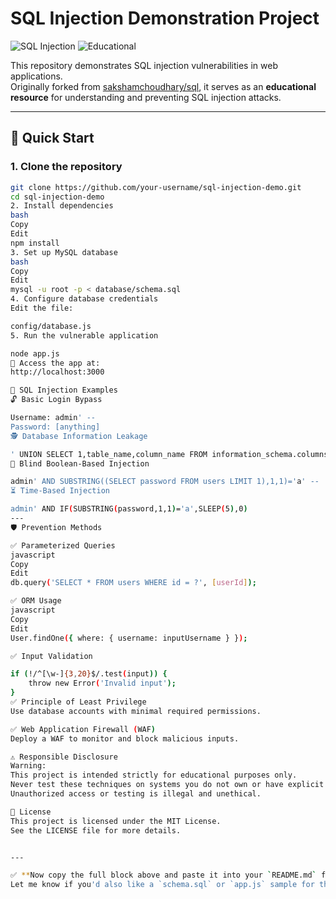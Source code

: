 # SQL Injection Demonstration Project

![SQL Injection](https://img.shields.io/badge/Demo-SQL%20Injection-red) ![Educational](https://img.shields.io/badge/Purpose-Educational-blue)

This repository demonstrates SQL injection vulnerabilities in web applications.  
Originally forked from [sakshamchoudhary/sql](https://github.com/sakshamchoudhary/sql), it serves as an **educational resource** for understanding and preventing SQL injection attacks.

---

## 🚀 Quick Start

### 1. Clone the repository
```bash
git clone https://github.com/your-username/sql-injection-demo.git
cd sql-injection-demo
2. Install dependencies
bash
Copy
Edit
npm install
3. Set up MySQL database
bash
Copy
Edit
mysql -u root -p < database/schema.sql
4. Configure database credentials
Edit the file:

config/database.js
5. Run the vulnerable application

node app.js
🔗 Access the app at:
http://localhost:3000

💉 SQL Injection Examples
🔓 Basic Login Bypass

Username: admin' --
Password: [anything]
🕵️ Database Information Leakage

' UNION SELECT 1,table_name,column_name FROM information_schema.columns --
🤫 Blind Boolean-Based Injection

admin' AND SUBSTRING((SELECT password FROM users LIMIT 1),1,1)='a' --
⏳ Time-Based Injection

admin' AND IF(SUBSTRING(password,1,1)='a',SLEEP(5),0)
---
🛡️ Prevention Methods

✅ Parameterized Queries
javascript
Copy
Edit
db.query('SELECT * FROM users WHERE id = ?', [userId]);

✅ ORM Usage
javascript
Copy
Edit
User.findOne({ where: { username: inputUsername } });

✅ Input Validation

if (!/^[\w-]{3,20}$/.test(input)) {
    throw new Error('Invalid input');
}
✅ Principle of Least Privilege
Use database accounts with minimal required permissions.

✅ Web Application Firewall (WAF)
Deploy a WAF to monitor and block malicious inputs.

⚠️ Responsible Disclosure
Warning:
This project is intended strictly for educational purposes only.
Never test these techniques on systems you do not own or have explicit permission to test.
Unauthorized access or testing is illegal and unethical.

📝 License
This project is licensed under the MIT License.
See the LICENSE file for more details.


---

✅ **Now copy the full block above and paste it into your `README.md` file**.  
Let me know if you'd also like a `schema.sql` or `app.js` sample for the vulnerable app.
